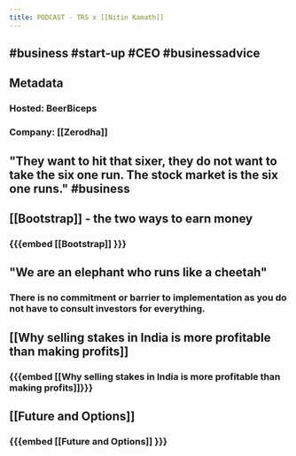 ```yaml
---
title: PODCAST - TRS x [[Nitin Kamath]]
---
```

## #business #start-up #CEO #businessadvice
## **Metadata**
### Hosted: BeerBiceps
### Company: [[Zerodha]]
## "They want to hit that sixer, they do not want to take the six one run. The stock market is the six one runs." #business
## [[Bootstrap]] - the two ways to earn money
### {{{embed [[Bootstrap]] }}}
## "We are an elephant who runs like a cheetah"
### There is no commitment or barrier to implementation as you do not have to consult investors for everything.
## [[Why selling stakes in India is more profitable than making profits]]
### {{{embed [[Why selling stakes in India is more profitable than making profits]]}}}
## [[Future and Options]]
### {{{embed [[Future and Options]] }}}